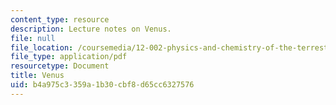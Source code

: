 ```yaml
---
content_type: resource
description: Lecture notes on Venus.
file: null
file_location: /coursemedia/12-002-physics-and-chemistry-of-the-terrestrial-planets-fall-2008/b4a975c3359a1b30cbf8d65cc6327576_MIT12_002f08_lec34.pdf
file_type: application/pdf
resourcetype: Document
title: Venus
uid: b4a975c3-359a-1b30-cbf8-d65cc6327576
---
```

